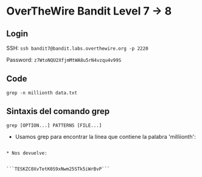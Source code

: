 # OverTheWire Bandit Level 7 -> 8

## Login 

SSH: ```ssh bandit7@bandit.labs.overthewire.org -p 2220```

Password: ```z7WtoNQU2XfjmMtWA8u5rN4vzqu4v99S```

## Code


``` 
grep -n millionth data.txt
```

## Sintaxis del comando grep

``` 
grep [OPTION...] PATTERNS [FILE...]
```

* Usamos grep para encontrar la línea que contiene la palabra 'milliionth':




```

* Nos devuelve:


```TESKZC0XvTetK0S9xNwm25STk5iWrBvP```
